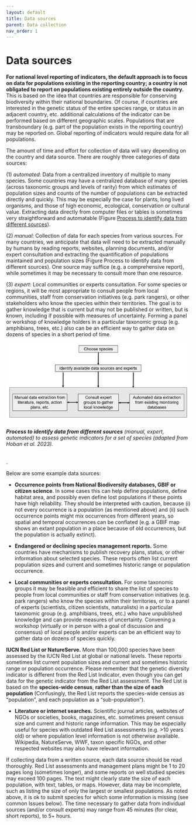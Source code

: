 ```yaml
---
layout: default
title: Data sources
parent: Data collection
nav_order: 1
---
```


# Data sources

**For national level reporting of indicators, the default approach is to focus on data for  populations existing in the reporting country; a country is not obligated to report on populations existing entirely outside the country.** This is based on the idea that countries are responsible for conserving biodiversity within their national boundaries.  Of course, if countries are interested in the genetic status of the entire species range, or status in an adjacent country, etc. additional calculations of the indicator can be performed based on different geographic scales. Populations that are transboundary (e.g. part of the population exists in the reporting country) may be reported on. Global reporting of indicators would require data for all populations.

The amount of time and effort for collection of data will vary depending on the country and data source.  There are roughly three categories of data sources: 

(1) *automated*: Data from a centralized inventory of multiple to many species. Some countries may have a centralized database of many species (across taxonomic groups and levels of rarity) from which estimates of population sizes and counts of the number of populations can be extracted directly and quickly.  This may be especially the case for plants, long lived organisms, and those of high economic, ecological, conservation or cultural value.  Extracting data directly from computer files or tables is sometimes very straightforward and automatable (Figure [Process to identify data from different sources](https://aliciamstt.github.io/guidelines-genetic-diversity-indicators/docs/5_Data_collection/Data_sources.html#process-to-identify-data-from-different-sources-manual-expert-automated-to-assess-genetic-indicators-for-a-set-of-species-adapted-from-hoban-et-al-2023)).  

(2) *manual*: Collection of data for each species from various sources.  For many countries, we anticipate that data will need to be extracted manually by humans by reading reports, websites, planning documents, and/or expert consultation and extracting the quantification of populations maintained and population sizes (Figure Process to identify data from different sources). One source may suffice (e.g. a comprehensive report), while sometimes it may be necessary to consult more than one resource. 

(3) *expert*: Local communities or experts consultation.  For some species or regions, it will be most appropriate to consult people from local communities, staff from conservation initiatives (e.g. park rangers), or other stakeholders who know the species within their territories. The goal is to gather knowledge that is current but may not be published or written, but is known, including if possible with measures of uncertainty. Forming a panel or workshop of knowledge holders in a particular taxonomic group (e.g. amphibians, trees, etc.) also can be an efficient way to gather data on dozens of species in a short period of time. 

![](Data_sources_Fig1.png)
###### **Process to identify data from different sources** (manual, expert, automated) to assess genetic indicators for a set of species (adapted from Hoban et al. 2023).

. 

Below are some example data sources:

* **Occurrence points from National Biodiversity databases, GBIF or citizen science**. In some cases this can help define populations, define habitat area, and possibly even define lost populations if these points have high reliability. They should be interpreted with caution, because (i) not every occurrence is a population (as mentioned above) and (ii) such occurrence points might mix occurrences from different years, so spatial and temporal occurrences can be conflated (e.g. a GBIF map shows an extant population in a place because of old occurrences, but the population is actually extinct).

* **Endangered or declining species management reports.** Some countries have mechanisms to publish recovery plans, status, or other information about selected species. These reports often list current population sizes and current and sometimes historic range or population occurrence.

* **Local communities or experts consultation.** For some taxonomic groups it may be feasible and efficient to share the list of species to people from local communities or staff from conservation initiatives (e.g. park rangers) who know the species within their territories, or to a panel of experts (scientists, citizen scientists, naturalists) in a particular taxonomic group (e.g. amphibians, trees, etc.) who have unpublished knowledge and can provide measures of uncertainty. Convening a workshop (virtually or in person with a goal of discussion and consensus) of local people and/or experts can be an efficient way to gather data on dozens of species quickly.

**IUCN Red List or NatureServe.** More than 100,000 species have been assessed by the IUCN Red List at global or national levels. These reports sometimes list current population sizes and current and sometimes historic range or population occurrence. Please remember that the genetic diversity indicator is different from the Red List Indicator, even though you can get data for the genetic indicator from the Red List assessment. The Red List is based on the **species-wide census**, **rather than the size of each population** (Confusingly, the Red List reports the species-wide census as “population”, and each population as a “sub-population”).

* **Literature or internet searches.** Scientific journal articles, websites of NGOs or societies, books, magazines, etc. sometimes present census size and current and historic range information. This may be especially useful for species with outdated Red List assessments (e.g. >10 years old) or where population level information is not otherwise available. Wikipedia, NatureServe, WWF, taxon specific NGOs, and other respected websites may also have relevant information.

If collecting data from a written source, each data source should be read thoroughly. Red List assessments and management plans might be 1 to 20 pages long (sometimes longer), and some reports on well studied species may exceed 100 pages. The text might clearly state the size of each population, with text, tables, or maps. However, data may be incomplete, such as listing the size of only the largest or smallest populations.  As noted above, it is ok to submit species for which some information is missing (see common Issues below). The time necessary to gather data from individual sources (and/or consult experts) may range from 45 minutes (for clear, short reports), to 5+ hours.


